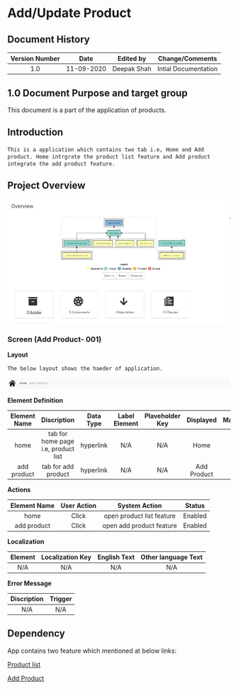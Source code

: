 ---
---

# Add/Update Product

## Document History

| **Version Number** |  **Date**  | **Edited by** | **Change/Comments**  |
| :----------------: | :--------: | :-----------: | :------------------: |
|        1.0         | 11-09-2020 |  Deepak Shah  | Intial Documentation |

## 1.0 Document Purpose and target group

This document is a part of the application of products.

## Introduction

```
This is a application which contains two tab i.e, Home and Add product. Home intrgrate the product list feature and Add product integrate the add product feature.
```
## Project Overview

![](media/documentation_overview.PNG)

### Screen (Add Product- 001)

**Layout**

```
The below layout shows the haeder of application.
```
![](media/home.PNG)


**Element Definition**

| **Element Name** |           **Discription**           | **Data Type** | **Label Element** | **Plaveholder Key** | **Displayed** | **Mandatory** | **Enabled** | **Default** | **Tab Order** |
| :--------------: | :---------------------------------: | :-----------: | :---------------: | :-----------------: | :-----------: | :-----------: | :---------: | :---------: | :-----------: |
|       home       | tab for home page i.e, product list |   hyperlink   |        N/A        |         N/A         |     Home      |      Yes      |     Yes     |     N/A     |       0       |
|   add product    |         tab for add product         |   hyperlink   |        N/A        |         N/A         |  Add Product  |      Yes      |     Yes     |     N/A     |       0       |

**Actions**

| **Element Name** | **User Action** |     **System Action**     | **Status** |
| :--------------: | :-------------: | :-----------------------: | :--------: |
|       home       |      Click      | open product list feature |  Enabled   |
|   add product    |      Click      | open add product feature  |  Enabled   |

**Localization**

| **Element** | **Localization Key** | **English Text** | **Other language Text** |
| :---------: | :------------------: | :--------------: | :---------------------: |
|     N/A     |         N/A          |       N/A        |           N/A           |

**Error Message**

| **Discription** | **Trigger** |
| :-------------: | :---------: |
|       N/A       |     N/A     |

## Dependency

App contains two feature which mentioned at below links:

[Product list](../../libs/shared/list/documentation/product-list-module-design.md)

[Add Product](../../libs/shared/add-product/documentation/add-product-module-design.md)
